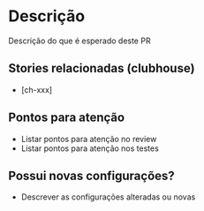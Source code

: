 # Descrição
Descrição do que é esperado deste PR


## Stories relacionadas (clubhouse)
- [ch-xxx]


## Pontos para atenção
- Listar pontos para atenção no review
- Listar pontos para atenção nos testes


## Possui novas configurações?
- Descrever as configurações alteradas ou novas

